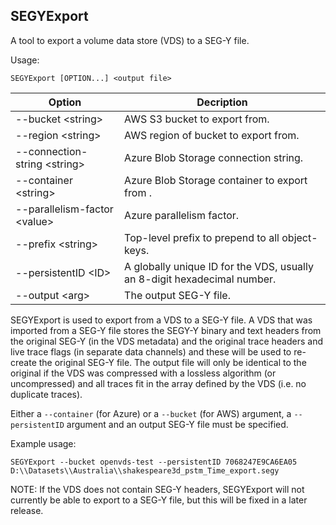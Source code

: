 ## SEGYExport

A tool to export a volume data store (VDS) to a SEG-Y file.

Usage:
```
SEGYExport [OPTION...] <output file>
```

| Option                       | Decription |
|------------------------------|------------|
|--bucket \<string>             | AWS S3 bucket to export from.
|--region \<string>             | AWS region of bucket to export from.
|--connection-string \<string>  | Azure Blob Storage connection string.
|--container \<string>          | Azure Blob Storage container to export from .
|--parallelism-factor \<value>  | Azure parallelism factor.
|--prefix \<string>             | Top-level prefix to prepend to all object-keys.
|--persistentID \<ID>          | A globally unique ID for the VDS, usually an 8-digit hexadecimal number.
|--output \<arg>               | The output SEG-Y file.

SEGYExport is used to export from a VDS to a SEG-Y file. A VDS that was
imported from a SEG-Y file stores the SEGY-Y binary and text headers from the
original SEG-Y (in the VDS metadata) and the original trace headers and live
trace flags (in separate data channels) and these will be used to re-create the
original SEG-Y file. The output file will only be identical to the original if
the VDS was compressed with a lossless algorithm (or uncompressed) and all
traces fit in the array defined by the VDS (i.e. no duplicate traces).

Either a `--container` (for Azure) or a `--bucket` (for AWS) argument, a
`--persistentID` argument and an output SEG-Y file must be specified.

Example usage:
```
SEGYExport --bucket openvds-test --persistentID 7068247E9CA6EA05 D:\\Datasets\\Australia\\shakespeare3d_pstm_Time_export.segy
```

NOTE:
If the VDS does not contain SEG-Y headers, SEGYExport will not currently be
able to export to a SEG-Y file, but this will be fixed in a later release.
